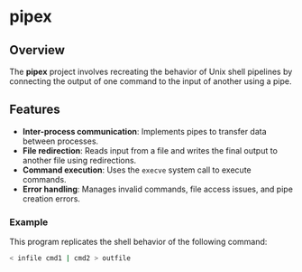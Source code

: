 # pipex

## Overview

The **pipex** project involves recreating the behavior of Unix shell pipelines by connecting the output of one command to the input of another using a pipe.

## Features

- **Inter-process communication**: Implements pipes to transfer data between processes.
- **File redirection**: Reads input from a file and writes the final output to another file using redirections.
- **Command execution**: Uses the `execve` system call to execute commands.
- **Error handling**: Manages invalid commands, file access issues, and pipe creation errors.

### Example

This program replicates the shell behavior of the following command:

```bash
< infile cmd1 | cmd2 > outfile
